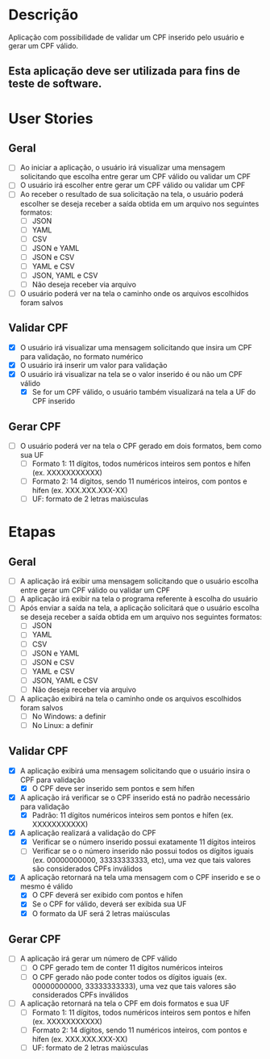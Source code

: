 # Descrição

Aplicação com possibilidade de validar um CPF inserido pelo usuário e gerar um CPF válido.

## Esta aplicação deve ser utilizada para fins de teste de software.

# User Stories

## Geral

 - [ ] Ao iniciar a aplicação, o usuário irá visualizar uma mensagem solicitando que escolha entre gerar um CPF válido ou validar um CPF
 - [ ] O usuário irá escolher entre gerar um CPF válido ou validar um CPF
 - [ ] Ao receber o resultado de sua solicitação na tela, o usuário poderá escolher se deseja receber a saída obtida em um arquivo nos seguintes formatos:
    - [ ] JSON
    - [ ] YAML
    - [ ] CSV
    - [ ] JSON e YAML
    - [ ] JSON e CSV
    - [ ] YAML e CSV
    - [ ] JSON, YAML e CSV
    - [ ] Não deseja receber via arquivo
- [ ] O usuário poderá ver na tela o caminho onde os arquivos escolhidos foram salvos

## Validar CPF

- [X] O usuário irá visualizar uma mensagem solicitando que insira um CPF para validação, no formato numérico
- [X] O usuário irá inserir um valor para validação
- [X] O usuário irá visualizar na tela se o valor inserido é ou não um CPF válido
    - [X] Se for um CPF válido, o usuário também visualizará na tela a UF do CPF inserido

## Gerar CPF

- [ ] O usuário poderá ver na tela o CPF gerado em dois formatos, bem como sua UF
    - [ ] Formato 1: 11 dígitos, todos numéricos inteiros sem pontos e hífen (ex. XXXXXXXXXXX)
    - [ ] Formato 2: 14 dígitos, sendo 11 numéricos inteiros, com pontos e hífen (ex. XXX.XXX.XXX-XX)
    - [ ] UF: formato de 2 letras maiúsculas

# Etapas

## Geral

- [ ] A aplicação irá exibir uma mensagem solicitando que o usuário escolha entre gerar um CPF válido ou validar um CPF
- [ ] A aplicação irá exibir na tela o programa referente à escolha do usuário
- [ ] Após enviar a saída na tela, a aplicação solicitará que o usuário escolha se deseja receber a saída obtida em um arquivo nos seguintes formatos:
    - [ ] JSON
    - [ ] YAML
    - [ ] CSV
    - [ ] JSON e YAML
    - [ ] JSON e CSV
    - [ ] YAML e CSV
    - [ ] JSON, YAML e CSV
    - [ ] Não deseja receber via arquivo
- [ ] A aplicação exibirá na tela o caminho onde os arquivos escolhidos foram salvos
    - [ ] No Windows: a definir
    - [ ] No Linux: a definir

## Validar CPF

- [X] A aplicação exibirá uma mensagem solicitando que o usuário insira o CPF para validação
    - [X] O CPF deve ser inserido sem pontos e sem hífen
- [X] A aplicação irá verificar se o CPF inserido está no padrão necessário para validação
    - [X] Padrão: 11 dígitos numéricos inteiros sem pontos e hífen (ex. XXXXXXXXXXX)
- [X] A aplicação realizará a validação do CPF
    - [X] Verificar se o número inserido possui exatamente 11 dígitos inteiros
    - [ ] Verificar se o o número inserido não possui todos os dígitos iguais (ex. 00000000000, 33333333333, etc), uma vez que tais valores são considerados CPFs inválidos
- [X] A aplicação retornará na tela uma mensagem com o CPF inserido e se o mesmo é válido
    - [X] O CPF deverá ser exibido com pontos e hífen
    - [X] Se o CPF for válido, deverá ser exibida sua UF
    - [X] O formato da UF será 2 letras maiúsculas

## Gerar CPF

- [ ] A aplicação irá gerar um número de CPF válido
    - [ ] O CPF gerado tem de conter 11 dígitos numéricos inteiros
    - [ ] O CPF gerado não pode conter todos os dígitos iguais (ex. 00000000000, 33333333333), uma vez que tais valores são considerados CPFs inválidos
- [ ] A aplicação retornará na tela o CPF em dois formatos e sua UF
    - [ ] Formato 1: 11 dígitos, todos numéricos inteiros sem pontos e hífen (ex. XXXXXXXXXXX)
    - [ ] Formato 2: 14 dígitos, sendo 11 numéricos inteiros, com pontos e hífen (ex. XXX.XXX.XXX-XX)
    - [ ] UF: formato de 2 letras maiúsculas